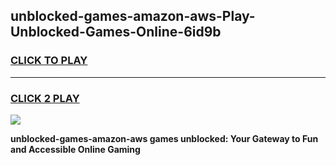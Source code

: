 
## unblocked-games-amazon-aws-Play-Unblocked-Games-Online-6id9b
<h3>
<a href="https://premium76.site?title=unblocked-games-amazon-aws&ref=24A">CLICK TO PLAY</a></h3>
<hr>

<h3>
<a href="https://premium76.site?title=unblocked-games-amazon-aws&ref=24A">CLICK 2 PLAY</a>
  
</h3>

<a href="https://premium76.site?title=unblocked-games-amazon-aws&ref=24A"><img src="https://clearcache.store/games.png"></a>


**unblocked-games-amazon-aws games unblocked: Your Gateway to Fun and Accessible Online Gaming**
